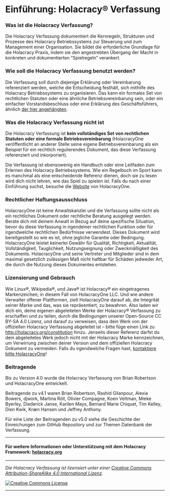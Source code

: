 # Einführung: Holacracy® Verfassung
### Was ist die Holacracy Verfassung?
Die Holacracy Verfassung dokumentiert die Kernregeln, Strukturen und Prozesse des Holacracy Betriebssystems zur Steuerung und zum Management einer Organisation. Sie bildet die erforderliche Grundlage für die Holacracy Praxis, indem sie den angestrebten Übergang der Macht in konkreten und dokumentierten “Spielregeln” verankert.

### Wie soll die Holacracy Verfassung benutzt werden?
Die Verfassung soll durch diejenige Erklärung oder Vereinbarung referenziert werden, welche die Entscheidung festhält, sich mithilfe des Holacracy Betriebssystems zu organisieren. Das kann ein formales Set von rechtlichen Statuten oder eine ähnliche Betriebsvereinbarung sein, oder ein einfacher Vorstandsbeschluss oder eine Erklärung des Geschäftsführers, ähnlich <a href="https://github.com/holacracyone/Holacracy-Constitution-5.0-GERMAN/blob/main/Erkl%C3%A4rung%20der%20Annahme%20der%20Verfassung.md" target="_blank">der hier angehängten</a>.

### Was die Holacracy Verfassung nicht ist
Die Holacracy Verfassung ist **kein vollständiges Set von rechtlichen Statuten oder eine formale Betriebsvereinbarung** (HolacracyOne veröffentlicht an anderer Stelle seine eigene Betriebsvereinbarung als ein Beispiel für ein rechtlich regulierendes Dokument, das diese Verfassung referenziert und inkorporiert).

Die Verfassung ist ebensowenig ein Handbuch oder eine Leitfaden zum Erlernen des Holacracy Betriebssystems. Wie ein Regelbuch im Sport kann es manchmal als eine entscheidende Referenz dienen, doch sie zu lesen wird dich nicht lehren, wie das Spiel zu spielen ist. Falls du nach einer Einführung suchst, besuche die <a href="http://holacracy.org" target="_blank">Website</a> von HolacracyOne.

### Rechtlicher Haftungsausschluss
HolacracyOne ist keine Anwaltskanzlei und die Verfassung sollte nicht als ein rechtliches Dokument oder rechtliche Beratung ausgelegt werden. Berate dich mit deinem Anwalt in Bezug auf deine spezifische Situation, bevor du diese Verfassung in irgendeiner rechtlichen Funktion oder für irgendwelche rechtlichen Bedürfnisse verwendest. Dieses Dokument wird bereitgestellt so wie es ist, ohne jegliche Garantie oder Bedingung.
HolacracyOne leistet keinerlei Gewähr für Qualität, Richtigkeit, Aktualität, Vollständigkeit, Tauglichkeit, Nutzungseignung oder Zweckmäßigkeit des Dokuments. HolacracyOne und seine Vertreter und Mitglieder sind in dem maximal gesetzlich zulässigen Maß nicht haftbar für Schäden jedweder Art, die durch die Nutzung dieses Dokumentes entstehen.

### Lizensierung und Gebrauch
Wie Linux®, Wikipedia®, und Java® ist Holacracy® ein eingetragenes Markenzeichen; in diesem Fall von HolacracyOne LLC. Und wie andere Verwalter offener Plattformen, zielt HolacracyOne darauf ab, die Integrität seiner Marke und das, was sie repräsentiert, zu bewahren. Also laden wir dich ein, deine eigenen abgeleiteten Werke der Holacracy® Verfassung zu erschaffen und zu teilen, durch die Bedingungen unserer Open-Source CC BY-SA 4.0 Lizenz, und darauf zu verweisen, dass dein Werk von der offiziellen Holacracy Verfassung abgeleitet ist – bitte füge einen Link zu http://holacracy.org/constitution hinzu. Jenseits dieser Referenz darfst du dein abgeleitetes Werk jedoch nicht mit der Holacracy Marke kennzeichnen, um Verwirrung zwischen deiner Version und dem offiziellen Holacracy Dokument zu vermeiden. Falls du irgendwelche Fragen hast, <a href="http://www.holacracy.org/contact/" target="_blank">kontaktiere bitte HolacracyOne</a>!


### Beitragende
Bis zu Version 4.0 wurde die Holacracy Verfassung von Brian Robertson und HolacracyOne entwickelt.

Beitragende zu v4.1 waren Brian Robertson, Rashid Gilanpour, Alexia Bowers, djwork, Martina Röll, Olivier Compagne, Koen Veltman, Mieke Byerley, Diederick Janse, Karilen Mays, Bernard Marie Chiquet, Tim Kelley, Dien Kwik, Kræn Hansen und Jeffrey Anthony.

Für eine Liste der Beitragenden zu v5.0 siehe die Geschichte der Einreichungen zum GitHub Repository und zur Themen Datenbank der Verfassung.

---

#### Für weitere Informationen oder Unterstützung mit dem Holacracy Framework: <a href="http://holacracy.org" target="_blank">holacracy.org</a>

---

*_Die Holacracy Verfassung ist lizensiert unter einer <a rel="license" href="http://creativecommons.org/licenses/by-sa/4.0/">Creative Commons Attribution-ShareAlike 4.0 International Lizenz</a>._*

<a rel="license" href="http://creativecommons.org/licenses/by-sa/4.0/" target="_blank"><img alt="Creative Commons License" style="border-width:0" src="https://i.creativecommons.org/l/by-sa/4.0/88x31.png" /></a>

---
